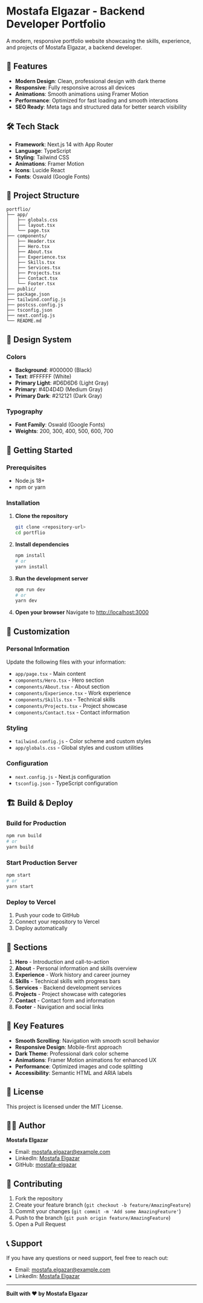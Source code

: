 # Mostafa Elgazar - Backend Developer Portfolio

A modern, responsive portfolio website showcasing the skills, experience, and projects of Mostafa Elgazar, a backend developer.

## 🚀 Features

- **Modern Design**: Clean, professional design with dark theme
- **Responsive**: Fully responsive across all devices
- **Animations**: Smooth animations using Framer Motion
- **Performance**: Optimized for fast loading and smooth interactions
- **SEO Ready**: Meta tags and structured data for better search visibility

## 🛠️ Tech Stack

- **Framework**: Next.js 14 with App Router
- **Language**: TypeScript
- **Styling**: Tailwind CSS
- **Animations**: Framer Motion
- **Icons**: Lucide React
- **Fonts**: Oswald (Google Fonts)

## 📁 Project Structure

```
portflio/
├── app/
│   ├── globals.css
│   ├── layout.tsx
│   └── page.tsx
├── components/
│   ├── Header.tsx
│   ├── Hero.tsx
│   ├── About.tsx
│   ├── Experience.tsx
│   ├── Skills.tsx
│   ├── Services.tsx
│   ├── Projects.tsx
│   ├── Contact.tsx
│   └── Footer.tsx
├── public/
├── package.json
├── tailwind.config.js
├── postcss.config.js
├── tsconfig.json
├── next.config.js
└── README.md
```

## 🎨 Design System

### Colors
- **Background**: #000000 (Black)
- **Text**: #FFFFFF (White)
- **Primary Light**: #D6D6D6 (Light Gray)
- **Primary**: #4D4D4D (Medium Gray)
- **Primary Dark**: #212121 (Dark Gray)

### Typography
- **Font Family**: Oswald (Google Fonts)
- **Weights**: 200, 300, 400, 500, 600, 700

## 🚀 Getting Started

### Prerequisites

- Node.js 18+ 
- npm or yarn

### Installation

1. **Clone the repository**
   ```bash
   git clone <repository-url>
   cd portflio
   ```

2. **Install dependencies**
   ```bash
   npm install
   # or
   yarn install
   ```

3. **Run the development server**
   ```bash
   npm run dev
   # or
   yarn dev
   ```

4. **Open your browser**
   Navigate to [http://localhost:3000](http://localhost:3000)

## 📝 Customization

### Personal Information
Update the following files with your information:

- `app/page.tsx` - Main content
- `components/Hero.tsx` - Hero section
- `components/About.tsx` - About section
- `components/Experience.tsx` - Work experience
- `components/Skills.tsx` - Technical skills
- `components/Projects.tsx` - Project showcase
- `components/Contact.tsx` - Contact information

### Styling
- `tailwind.config.js` - Color scheme and custom styles
- `app/globals.css` - Global styles and custom utilities

### Configuration
- `next.config.js` - Next.js configuration
- `tsconfig.json` - TypeScript configuration

## 🏗️ Build & Deploy

### Build for Production
```bash
npm run build
# or
yarn build
```

### Start Production Server
```bash
npm start
# or
yarn start
```

### Deploy to Vercel
1. Push your code to GitHub
2. Connect your repository to Vercel
3. Deploy automatically

## 📱 Sections

1. **Hero** - Introduction and call-to-action
2. **About** - Personal information and skills overview
3. **Experience** - Work history and career journey
4. **Skills** - Technical skills with progress bars
5. **Services** - Backend development services
6. **Projects** - Project showcase with categories
7. **Contact** - Contact form and information
8. **Footer** - Navigation and social links

## 🎯 Key Features

- **Smooth Scrolling**: Navigation with smooth scroll behavior
- **Responsive Design**: Mobile-first approach
- **Dark Theme**: Professional dark color scheme
- **Animations**: Framer Motion animations for enhanced UX
- **Performance**: Optimized images and code splitting
- **Accessibility**: Semantic HTML and ARIA labels

## 📄 License

This project is licensed under the MIT License.

## 👨‍💻 Author

**Mostafa Elgazar**
- Email: mostafa.elgazar@example.com
- LinkedIn: [Mostafa Elgazar](https://linkedin.com/in/mostafa-elgazar)
- GitHub: [mostafa-elgazar](https://github.com/mostafa-elgazar)

## 🤝 Contributing

1. Fork the repository
2. Create your feature branch (`git checkout -b feature/AmazingFeature`)
3. Commit your changes (`git commit -m 'Add some AmazingFeature'`)
4. Push to the branch (`git push origin feature/AmazingFeature`)
5. Open a Pull Request

## 📞 Support

If you have any questions or need support, feel free to reach out:

- Email: mostafa.elgazar@example.com
- LinkedIn: [Mostafa Elgazar](https://linkedin.com/in/mostafa-elgazar)

---

**Built with ❤️ by Mostafa Elgazar** 